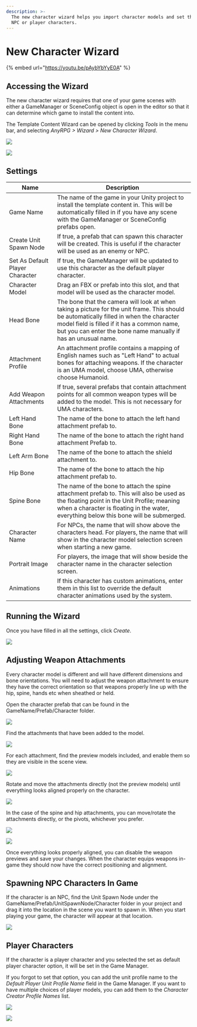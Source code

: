 ```yaml
---
description: >-
  The new character wizard helps you import character models and set them up as
  NPC or player characters.
---
```


# New Character Wizard

{% embed url="https://youtu.be/pAybYbYyE0A" %}

## Accessing the Wizard

The new character wizard requires that one of your game scenes with either a GameManager or SceneConfig object is open in the editor so that it can determine which game to install the content into.

The Template Content Wizard can be opened by clicking _Tools_ in the menu bar, and selecting _AnyRPG > Wizard > New Character Wizard_.

![](<../.gitbook/assets/image (62).png>)

![](<../.gitbook/assets/image (25).png>)

## Settings

| Name                            | Description                                                                                                                                                                                                                                                |
| ------------------------------- | ---------------------------------------------------------------------------------------------------------------------------------------------------------------------------------------------------------------------------------------------------------- |
| Game Name                       | The name of the game in your Unity project to install the template content in.  This will be automatically filled in if you have any scene with the GameManager or SceneConfig prefabs open.                                                               |
| Create Unit Spawn Node          | If true, a prefab that can spawn this character will be created.  This is useful if the character will be used as an enemy or NPC.                                                                                                                         |
| Set As Default Player Character | If true, the GameManager will be updated to use this character as the default player character.                                                                                                                                                            |
| Character Model                 | Drag an FBX or prefab into this slot, and that model will be used as the character model.                                                                                                                                                                  |
| Head Bone                       | The bone that the camera will look at when taking a picture for the unit frame.  This should be automatically filled in when the character model field is filled if it has a common name, but you can enter the bone name manually if has an unusual name. |
| Attachment Profile              | An attachment profile contains a mapping of English names such as "Left Hand" to actual bones for attaching weapons.  If the character is an UMA model, choose UMA, otherwise choose Humanoid.                                                             |
| Add Weapon Attachments          | If true, several prefabs that contain attachment points for all common weapon types will be added to the model.  This is not necessary for UMA characters.                                                                                                 |
| Left Hand Bone                  | The name of the bone to attach the left hand attachment prefab to.                                                                                                                                                                                         |
| Right Hand Bone                 | The name of the bone to attach the right hand attachment Prefab to.                                                                                                                                                                                        |
| Left Arm Bone                   | The name of the bone to attach the shield attachment to.                                                                                                                                                                                                   |
| Hip Bone                        | The name of the bone to attach the hip attachment prefab to.                                                                                                                                                                                               |
| Spine Bone                      | The name of the bone to attach the spine attachment prefab to.  This will also be used as the floating point in the Unit Profile; meaning when a character is floating in the water, everything below this bone will be submerged.                         |
| Character Name                  | For NPCs, the name that will show above the characters head.  For players, the name that will show in the character model selection screen when starting a new game.                                                                                       |
| Portrait Image                  | For players, the image that will show beside the character name in the character selection screen.                                                                                                                                                         |
| Animations                      | If this character has custom animations, enter them in this list to override the default character animations used by the system.                                                                                                                          |

## Running the Wizard

Once you have filled in all the settings, click _Create_.

![](<../.gitbook/assets/image (49).png>)

## Adjusting Weapon Attachments

Every character model is different and will have different dimensions and bone orientations.  You will need to adjust the weapon attachment to ensure they have the correct orientation so that weapons properly line up with the hip, spine, hands etc when sheathed or held.

Open the character prefab that can be found in the GameName/Prefab/Character folder.

![](<../.gitbook/assets/image (67).png>)

Find the attachments that have been added to the model.

![](<../.gitbook/assets/image (92).png>)

For each attachment, find the preview models included, and enable them so they are visible in the scene view.

![](<../.gitbook/assets/image (94).png>)

Rotate and move the attachments directly (not the preview models) until everything looks aligned properly on the character.

![](<../.gitbook/assets/image (85).png>)

In the case of the spine and hip attachments, you can move/rotate the attachments directly, or the pivots, whichever you prefer.

![](<../.gitbook/assets/image (72).png>)

![](<../.gitbook/assets/image (3) (1).png>)

Once everything looks properly aligned, you can disable the weapon previews and save your changes.  When the character equips weapons in-game they should now have the correct positioning and alignment.&#x20;

## Spawning NPC Characters In Game

If the character is an NPC, find the Unit Spawn Node under the GameName/Prefab/UnitSpawnNode/Character folder in your project and drag it into the location in the scene you want to spawn in.  When you start playing your game, the character will appear at that location.

![](<../.gitbook/assets/image (23).png>)

## Player Characters

If the character is a player character and you selected the set as default player character option, it will be set in the Game Manager.

If you forgot to set that option, you can add the unit profile name to the _Default Player Unit Profile Name_ field in the Game Manager.  If you want to have multiple choices of player models, you can add them to the _Character Creator Profile Names_ list.

![](<../.gitbook/assets/image (58).png>)

![](<../.gitbook/assets/image (73).png>)
